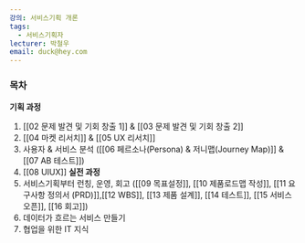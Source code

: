 ```yaml
---
강의: 서비스기획 개론
tags:
  - 서비스기획자
lecturer: 박철우
email: duck@hey.com
---
```

### 목차
**기획 과정**
1. [[02 문제 발견 및 기회 창출 1]] & [[03 문제 발견 및 기회 창출 2]]
2. [[04 마켓 리서치]] & [[05 UX 리서치]]
3. 사용자 & 서비스 분석  ([[06 페르소나(Persona) & 저니맵(Journey Map)]] & [[07 AB 테스트]])
4. [[08 UIUX]]
**실전 과정**
5. 서비스기획부터 런칭, 운영, 회고 ([[09 목표설정]], [[10 제품로드맵 작성]], [[11 요구사항 정의서 (PRD)]],[[12 WBS]], [[13 제품 설계]], [[14 테스트]], [[15 서비스 오픈]], [[16 회고]])
6. 데이터가 흐르는 서비스 만들기
7. 협업을 위한 IT 지식